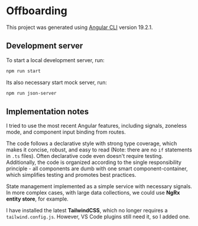 # Offboarding

This project was generated using [Angular CLI](https://github.com/angular/angular-cli) version 19.2.1.

## Development server

To start a local development server, run:

```bash
npm run start
```

Its also necessary start mock server, run:

```bash
npm run json-server
```

<!--
Once the server is running, open your browser and navigate to `http://localhost:4200/`. The application will automatically reload whenever you modify any of the source files. -->

## Implementation notes

I tried to use the most recent Angular features, including signals, zoneless mode, and component input binding from routes.

The code follows a declarative style with strong type coverage, which makes it concise, robust, and easy to read (Note: there are no `if` statements in `.ts` files). Often declarative code even doesn't require testing. Additionally, the code is organized according to the single responsibility principle - all components are dumb with one smart component-container, which simplifies testing and promotes best practices.

State management implemented as a simple service with necessary signals. In more complex cases, with large data collections, we could use **NgRx entity store**, for example.

I have installed the latest **TailwindCSS**, which no longer requires a `tailwind.config.js`. However, VS Code plugins still need it, so I added one.

<!--
## Code scaffolding

Angular CLI includes powerful code scaffolding tools. To generate a new component, run:

```bash
ng generate component component-name
```

For a complete list of available schematics (such as `components`, `directives`, or `pipes`), run:

```bash
ng generate --help
```

## Building

To build the project run:

```bash
ng build
```

This will compile your project and store the build artifacts in the `dist/` directory. By default, the production build optimizes your application for performance and speed.

## Running unit tests

To execute unit tests with the [Karma](https://karma-runner.github.io) test runner, use the following command:

```bash
ng test
```

## Running end-to-end tests

For end-to-end (e2e) testing, run:

```bash
ng e2e
```

Angular CLI does not come with an end-to-end testing framework by default. You can choose one that suits your needs.

## Additional Resources

For more information on using the Angular CLI, including detailed command references, visit the [Angular CLI Overview and Command Reference](https://angular.dev/tools/cli) page. -->
